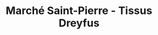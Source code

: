 ---
title: "Marché Saint-Pierre - Tissus Dreyfus"
url: /paris/marche-saint-pierre-tissus-dreyfus/
shop: tissu
---